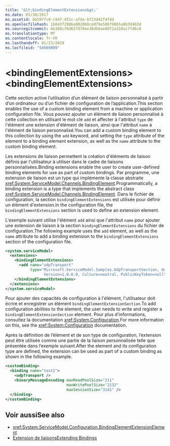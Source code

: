```yaml
---
title: '&lt;bindingElementExtensions&gt;'
ms.date: 03/30/2017
ms.assetid: bb597fc0-c947-451c-afda-bf23d42f4f4d
ms.openlocfilehash: 1b843f2986a0020b8ce079e58bf9865a0b3d402d
ms.sourcegitcommit: 6b308cf6d627d78ee36dbbae8972a310ac7fd6c8
ms.translationtype: MT
ms.contentlocale: fr-FR
ms.lasthandoff: 01/23/2019
ms.locfileid: "54569899"
---
```

# <a name="ltbindingelementextensionsgt"></a><span data-ttu-id="f8b27-102">&lt;bindingElementExtensions&gt;</span><span class="sxs-lookup"><span data-stu-id="f8b27-102">&lt;bindingElementExtensions&gt;</span></span>
<span data-ttu-id="f8b27-103">Cette section active l’utilisation d’un élément de liaison personnalisé à partir d’un ordinateur ou d’un fichier de configuration de l’application.</span><span class="sxs-lookup"><span data-stu-id="f8b27-103">This section enables the use of a custom binding element from a machine or application configuration file.</span></span> <span data-ttu-id="f8b27-104">Vous pouvez ajouter un élément de liaison personnalisé à cette collection en utilisant le mot clé `add` et affecter à l'attribut `type` de l'élément une extension d'élément de liaison, ainsi que l'attribut `name` à l'élément de liaison personnalisé.</span><span class="sxs-lookup"><span data-stu-id="f8b27-104">You can add a custom binding element to this collection by using the `add` keyword, and setting the `type` attribute of the element to a binding element extension, as well as the `name` attribute to the custom binding element.</span></span>  
  
 <span data-ttu-id="f8b27-105">Les extensions de liaison permettent la création d'éléments de liaison définis par l'utilisateur à utiliser dans le cadre de liaisons personnalisées.</span><span class="sxs-lookup"><span data-stu-id="f8b27-105">Binding extensions enable the user to create user-defined binding elements for use as part of custom bindings.</span></span> <span data-ttu-id="f8b27-106">Par programme, une extension de liaison est un type qui implémente la classe abstraite <xref:System.ServiceModel.Channels.BindingElement>.</span><span class="sxs-lookup"><span data-stu-id="f8b27-106">Programmatically, a binding extension is a type that implements the abstract class <xref:System.ServiceModel.Channels.BindingElement>.</span></span> <span data-ttu-id="f8b27-107">Dans le fichier de configuration, la section `bindingElementExtensions` est utilisée pour définir un élément d'extension.</span><span class="sxs-lookup"><span data-stu-id="f8b27-107">In the configuration file, the `bindingElementExtensions` section is used to define an extension element.</span></span>  
  
 <span data-ttu-id="f8b27-108">L'exemple suivant utilise l'élément `add` ainsi que l'attribut `name` pour ajouter une extension de liaison à la section `bindingElementExtensions` du fichier de configuration.</span><span class="sxs-lookup"><span data-stu-id="f8b27-108">The following example uses the `add` element, as well as the `name` attribute to add a binding extension to the `bindingElementExtensions` section of the configuration file.</span></span>  
  
```xml  
<system.serviceModel>
  <extensions>
    <bindingElementExtensions>
      <add name="udpTransport"
           type="Microsoft.ServiceModel.Samples.UdpTransportSection, UdpTransport,
                 Version=1.0.0.0, Culture=neutral, PublicKeyToken=null" />
    </bindingElementExtensions>
  </extensions>
</system.serviceModel>
```  
  
 <span data-ttu-id="f8b27-109">Pour ajouter des capacités de configuration à l'élément, l'utilisateur doit écrire et enregistrer un élément `bindingElementExtensionSection`.</span><span class="sxs-lookup"><span data-stu-id="f8b27-109">To add configuration abilities to the element, the user needs to write and register a `bindingElementExtensionSection` element.</span></span> <span data-ttu-id="f8b27-110">Pour plus d'informations, consultez la documentation <xref:System.Configuration>.</span><span class="sxs-lookup"><span data-stu-id="f8b27-110">For more information on this, see the <xref:System.Configuration> documentation.</span></span>  
  
 <span data-ttu-id="f8b27-111">Après la définition de l’élément et de son type de configuration, l’extension peut être utilisée comme une partie de la liaison personnalisée telle que présentée dans l’exemple suivant.</span><span class="sxs-lookup"><span data-stu-id="f8b27-111">After the element and its configuration type are defined, the extension can be used as part of a custom binding as shown in the following example.</span></span>  
  
```xml  
<customBinding>
  <binding name="test2">
    <udpTransport />
    <binaryMessageEncoding maxReadPoolSize="211"
                           maxWritePoolSize="2132"
                           maxSessionSize="3141" />
  </binding>
</customBinding>
```  
  
## <a name="see-also"></a><span data-ttu-id="f8b27-112">Voir aussi</span><span class="sxs-lookup"><span data-stu-id="f8b27-112">See also</span></span>
- <xref:System.ServiceModel.Configuration.BindingElementExtensionElement>
- [<span data-ttu-id="f8b27-113">Extension de liaisons</span><span class="sxs-lookup"><span data-stu-id="f8b27-113">Extending Bindings</span></span>](../../../../../docs/framework/wcf/extending/extending-bindings.md)
